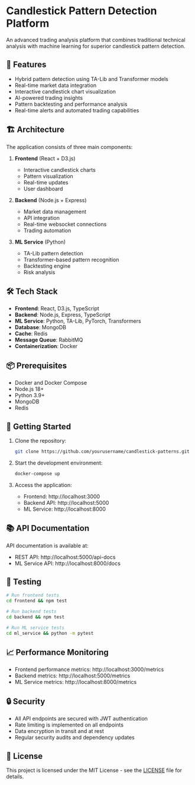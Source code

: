 # Candlestick Pattern Detection Platform

An advanced trading analysis platform that combines traditional technical analysis with machine learning for superior candlestick pattern detection.

## 🚀 Features

- Hybrid pattern detection using TA-Lib and Transformer models
- Real-time market data integration
- Interactive candlestick chart visualization
- AI-powered trading insights
- Pattern backtesting and performance analysis
- Real-time alerts and automated trading capabilities

## 🏗️ Architecture

The application consists of three main components:

1. **Frontend** (React + D3.js)
   - Interactive candlestick charts
   - Pattern visualization
   - Real-time updates
   - User dashboard

2. **Backend** (Node.js + Express)
   - Market data management
   - API integration
   - Real-time websocket connections
   - Trading automation

3. **ML Service** (Python)
   - TA-Lib pattern detection
   - Transformer-based pattern recognition
   - Backtesting engine
   - Risk analysis

## 🛠️ Tech Stack

- **Frontend**: React, D3.js, TypeScript
- **Backend**: Node.js, Express, TypeScript
- **ML Service**: Python, TA-Lib, PyTorch, Transformers
- **Database**: MongoDB
- **Cache**: Redis
- **Message Queue**: RabbitMQ
- **Containerization**: Docker

## 📦 Prerequisites

- Docker and Docker Compose
- Node.js 18+
- Python 3.9+
- MongoDB
- Redis

## 🚀 Getting Started

1. Clone the repository:
   ```bash
   git clone https://github.com/yourusername/candlestick-patterns.git
   ```

2. Start the development environment:
   ```bash
   docker-compose up
   ```

3. Access the application:
   - Frontend: http://localhost:3000
   - Backend API: http://localhost:5000
   - ML Service: http://localhost:8000

## 📚 API Documentation

API documentation is available at:
- REST API: http://localhost:5000/api-docs
- ML Service API: http://localhost:8000/docs

## 🧪 Testing

```bash
# Run frontend tests
cd frontend && npm test

# Run backend tests
cd backend && npm test

# Run ML service tests
cd ml_service && python -m pytest
```

## 📈 Performance Monitoring

- Frontend performance metrics: http://localhost:3000/metrics
- Backend metrics: http://localhost:5000/metrics
- ML Service metrics: http://localhost:8000/metrics

## 🔒 Security

- All API endpoints are secured with JWT authentication
- Rate limiting is implemented on all endpoints
- Data encryption in transit and at rest
- Regular security audits and dependency updates



## 📝 License

This project is licensed under the MIT License - see the [LICENSE](LICENSE) file for details. 